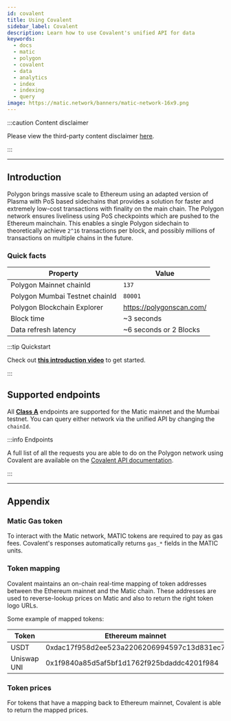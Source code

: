 ```yaml
---
id: covalent
title: Using Covalent
sidebar_label: Covalent
description: Learn how to use Covalent's unified API for data
keywords:
  - docs
  - matic
  - polygon
  - covalent
  - data
  - analytics
  - index
  - indexing
  - query
image: https://matic.network/banners/matic-network-16x9.png
---
```


:::caution Content disclaimer

Please view the third-party content disclaimer [<ins>here</ins>](https://github.com/maticnetwork/matic-docs/blob/master/CONTENT_DISCLAIMER.md).

:::

---

## Introduction

Polygon brings massive scale to Ethereum using an adapted version of Plasma
with PoS based sidechains that provides a solution for faster and extremely
low-cost transactions with finality on the main chain. The Polygon network ensures
liveliness using PoS checkpoints which are pushed to the Ethereum mainchain.
This enables a single Polygon sidechain to theoretically achieve `2^16` transactions
per block, and possibly millions of transactions on multiple chains in the future.

### Quick facts

<TableWrap>

|Property|Value|
|---|---|
|Polygon Mainnet chainId|`137`|
|Polygon Mumbai Testnet chainId|`80001`|
|Polygon Blockchain Explorer|https://polygonscan.com/|
|Block time|~3 seconds|
|Data refresh latency|~6 seconds or 2 Blocks|

</TableWrap>

:::tip Quickstart

Check out **[<ins>this introduction video</ins>](https://www.youtube.com/watch?v=qhibXxKANWE)**
to get started.

:::

## Supported endpoints

All [__Class A__](https://www.covalenthq.com/docs/api/#tag--Class-A) endpoints are supported for the Matic mainnet and the Mumbai testnet. You can query either network via the unified API by changing the `chainId`.

:::info Endpoints

A full list of all the requests you are able to do on the Polygon network using Covalent
are available on the [<ins>Covalent API documentation</ins>](https://www.covalenthq.com/docs/api/).

:::

---

## Appendix

### Matic Gas token

To interact with the Matic network, MATIC tokens are required to pay as gas fees. Covalent's
responses automatically returns `gas_*` fields in the MATIC units.

### Token mapping

Covalent maintains an on-chain real-time mapping of token addresses between the Ethereum mainnet and the Matic chain. These addresses are used to reverse-lookup prices on Matic and also to return the right token logo URLs.

Some example of mapped tokens:

|Token|Ethereum mainnet|Matic mainnet|
|---|---|---|
|USDT|0xdac17f958d2ee523a2206206994597c13d831ec7|0xc2132d05d31c914a87c6611c10748aeb04b58e8f|
|Uniswap UNI|0x1f9840a85d5af5bf1d1762f925bdaddc4201f984|0xb33eaad8d922b1083446dc23f610c2567fb5180f|

### Token prices

For tokens that have a mapping back to Ethereum mainnet, Covalent is able to return the mapped prices.
